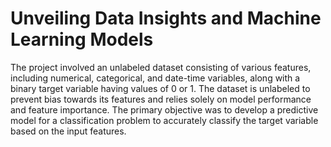 # Unveiling Data Insights and Machine Learning Models

The project involved an unlabeled dataset consisting of various features, including numerical, categorical, and date-time variables, along with a binary target variable having values of 0 or 1. The dataset is unlabeled to prevent bias towards its features and relies solely on model performance and feature importance. The primary objective was to develop a predictive model for a classification problem to accurately classify the target variable based on the input features.
